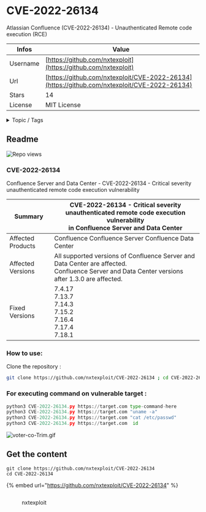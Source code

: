 # CVE-2022-26134

Atlassian Confluence (CVE-2022-26134) - Unauthenticated Remote code execution (RCE)

| Infos    | Value                                                              |
| -------- | -------------------------------------------------------------------|
| Username | [https://github.com/nxtexploit](https://github.com/nxtexploit) |
| Url      | [https://github.com/nxtexploit/CVE-2022-26134](https://github.com/nxtexploit/CVE-2022-26134)                                               |
| Stars    | 14                                                          |
| License  | MIT License                                                        |

<details>

<summary>Topic / Tags</summary>

* atlassian-confluence* cve-2022-26134* rce* remote-code-execution

</details>

## Readme

![Repo views](https://gpvc.arturio.dev/nxtexploit)

### CVE-2022-26134

Confluence Server and Data Center - CVE-2022-26134 - Critical severity unauthenticated remote code execution vulnerability




| Summary |CVE-2022-26134 - Critical severity unauthenticated remote code execution vulnerability <br> in Confluence Server and Data Center|
|---|---|
|Affected Products | Confluence Confluence Server Confluence Data Center|
|Affected Versions | All supported versions of Confluence Server and Data Center are affected.<br /> Confluence Server and Data Center versions after 1.3.0 are affected.|
|Fixed Versions | 7.4.17 <br /> 7.13.7 <br/> 7.14.3<br> 7.15.2<br/> 7.16.4 <br/> 7.17.4<br/> 7.18.1


### How to use:

Clone the repository :
```bash
git clone https://github.com/nxtexploit/CVE-2022-26134 ; cd CVE-2022-26134 ; pip install -r requirements.txt
```

### For executing command on vulnerable target :

```python
python3 CVE-2022-26134.py https://target.com type-command-here
python3 CVE-2022-26134.py https://target.com "uname -a"
python3 CVE-2022-26134.py https://target.com "cat /etc/passwd"
python3 CVE-2022-26134.py https://target.com  id
```

![voter-co-Trim.gif](https://i.imgur.com/6kK2VES.png)



## Get the content

```
git clone https://github.com/nxtexploit/CVE-2022-26134
cd CVE-2022-26134
```

{% embed url="https://github.com/nxtexploit/CVE-2022-26134" %}

<figure><img src="https://avatars.githubusercontent.com/u/72358603?v=4" alt=""><figcaption><p>nxtexploit</p></figcaption></figure>
